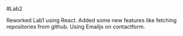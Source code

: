 #Lab2

Reworked Lab1 using React. Added some new features like fetching repositories from github.
Using Emailjs on contactform.
